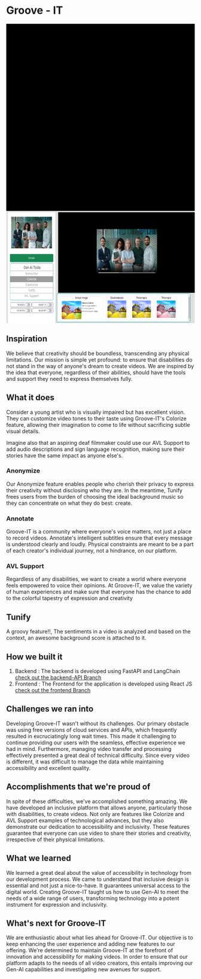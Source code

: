# Groove - IT
<img src="https://github.com/sinking8/Groove-IT/blob/main/public/video_gif.gif" width="600" height="500" style="display: block; margin: auto;"></img>
<img src="https://github.com/sinking8/Groove-IT/blob/main/public/colorblind.jpg" width="600" height="300" style="display: block; margin: auto;"></img>

## Inspiration
We believe that creativity should be boundless, transcending any physical limitations. Our mission is simple yet profound: to ensure that disabilities do not stand in the way of anyone's dream to create videos. We are inspired by the idea that everyone, regardless of their abilities, should have the tools and support they need to express themselves fully.

## What it does
Consider a young artist who is visually impaired but has excellent vision. They can customize video tones to their taste using Groove-IT's Colorize feature, allowing their imagination to come to life without sacrificing subtle visual details. 

Imagine also that an aspiring deaf filmmaker could use our AVL Support to add audio descriptions and sign language recognition, making sure their stories have the same impact as anyone else's.

### Anonymize
Our Anonymize feature enables people who cherish their privacy to express their creativity without disclosing who they are. In the meantime, Tunify frees users from the burden of choosing the ideal background music so they can concentrate on what they do best: create.

### Annotate
Groove-IT is a community where everyone's voice matters, not just a place to record videos. Annotate's intelligent subtitles ensure that every message is understood clearly and loudly. Physical constraints are meant to be a part of each creator's individual journey, not a hindrance, on our platform.

### AVL Support
Regardless of any disabilities, we want to create a world where everyone feels empowered to voice their opinions. At Groove-IT, we value the variety of human experiences and make sure that everyone has the chance to add to the colorful tapestry of expression and creativity

## Tunify
A groovy feature!!, The sentiments in a video is analyzed and based on the context, an awesome background score is attached to it.

## How we built it

1. Backend : The backend is developed using FastAPI and LangChain [check out the backend-API Branch](https://github.com/sinking8/Groove-IT/tree/backend_API)
2. Frontend : The Frontend for the application is developed using React JS [check out the frontend Branch](https://github.com/sinking8/Groove-IT/tree/frontend)

## Challenges we ran into
Developing Groove-IT wasn't without its challenges. Our primary obstacle was using free versions of cloud services and APIs, which frequently resulted in excruciatingly long wait times. This made it challenging to continue providing our users with the seamless, effective experience we had in mind. Furthermore, managing video transfer and processing effectively presented a great deal of technical difficulty. Since every video is different, it was difficult to manage the data while maintaining accessibility and excellent quality.

## Accomplishments that we're proud of
In spite of these difficulties, we've accomplished something amazing. We have developed an inclusive platform that allows anyone, particularly those with disabilities, to create videos. Not only are features like Colorize and AVL Support examples of technological advances, but they also demonstrate our dedication to accessibility and inclusivity. These features guarantee that everyone can use video to share their stories and creativity, irrespective of their physical limitations.

## What we learned
We learned a great deal about the value of accessibility in technology from our development process. We came to understand that inclusive design is essential and not just a nice-to-have. It guarantees universal access to the digital world. Creating Groove-IT taught us how to use Gen-AI to meet the needs of a wide range of users, transforming technology into a potent instrument for expression and inclusivity.

## What's next for Groove-IT
We are enthusiastic about what lies ahead for Groove-IT. Our objective is to keep enhancing the user experience and adding new features to our offering. We're determined to maintain Groove-IT at the forefront of innovation and accessibility for making videos. In order to ensure that our platform adapts to the needs of all video creators, this entails improving our Gen-AI capabilities and investigating new avenues for support.
